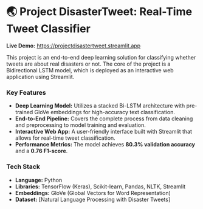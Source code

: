 # 🌏 Project DisasterTweet: Real-Time Tweet Classifier

**Live Demo:** https://projectdisastertweet.streamlit.app

This project is an end-to-end deep learning solution for classifying whether tweets are about real disasters or not. The core of the project is a Bidirectional LSTM model, which is deployed as an interactive web application using Streamlit.

### Key Features

*   **Deep Learning Model:** Utilizes a stacked Bi-LSTM architecture with pre-trained GloVe embeddings for high-accuracy text classification.
*   **End-to-End Pipeline:** Covers the complete process from data cleaning and preprocessing to model training and evaluation.
*   **Interactive Web App:** A user-friendly interface built with Streamlit that allows for real-time tweet classification.
*   **Performance Metrics:** The model achieves **80.3% validation accuracy** and a **0.76 F1-score**.

### Tech Stack

*   **Language:** Python
*   **Libraries:** TensorFlow (Keras), Scikit-learn, Pandas, NLTK, Streamlit
*   **Embeddings:** GloVe (Global Vectors for Word Representation)
*   **Dataset:** [Natural Language Processing with Disaster Tweets]
